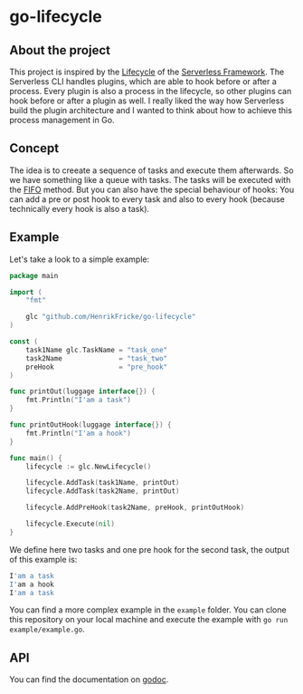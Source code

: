 # go-lifecycle

## About the project

This project is inspired by the [Lifecycle](https://serverless.com/blog/writing-serverless-plugins/#lifecycle-events) of the [Serverless Framework](https://serverless.com/). The Serverless CLI handles plugins, which are able to hook before or after a process. Every plugin is also a process in the lifecycle, so other plugins can hook before or after a plugin as well. I really liked the way how Serverless build the plugin architecture and I wanted to think about how to achieve this process management in Go.

## Concept

The idea is to creeate a sequence of tasks and execute them afterwards. So we have something like a queue with tasks. The tasks will be executed with the [FIFO](https://en.wikipedia.org/wiki/FIFO_(computing_and_electronics)) method. But you can also have the special behaviour of hooks: You can add a pre or post hook to every task and also to every hook (because technically every hook is also a task).

## Example

Let's take a look to a simple example:

```go
package main

import (
	"fmt"

	glc "github.com/HenrikFricke/go-lifecycle"
)

const (
	task1Name glc.TaskName = "task_one"
	task2Name              = "task_two"
	preHook                = "pre_hook"
)

func printOut(luggage interface{}) {
	fmt.Println("I'am a task")
}

func printOutHook(luggage interface{}) {
	fmt.Println("I'am a hook")
}

func main() {
	lifecycle := glc.NewLifecycle()

	lifecycle.AddTask(task1Name, printOut)
	lifecycle.AddTask(task2Name, printOut)

	lifecycle.AddPreHook(task2Name, preHook, printOutHook)

	lifecycle.Execute(nil)
}
```

We define here two tasks and one pre hook for the second task, the output of this example is:

```bash
I'am a task
I'am a hook
I'am a task
```

You can find a more complex example in the `example` folder. You can clone this repository on your local machine and execute the example with `go run example/example.go`.

## API

You can find the documentation on [godoc](http://godoc.org/github.com/HenrikFricke/go-lifecycle).